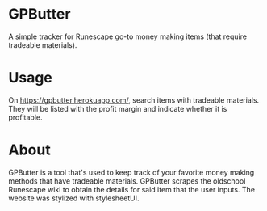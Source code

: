 # GPButter
A simple tracker for Runescape go-to money making items (that require tradeable materials). 

# Usage
On https://gpbutter.herokuapp.com/, search items with tradeable materials. They will be listed with the profit margin and indicate whether it is profitable. 

# About
GPButter is a tool that's used to keep track of your favorite money making methods that have tradeable materials. GPButter scrapes the oldschool Runescape wiki to obtain the details for said item that the user inputs. The website was stylized with stylesheetUI.
